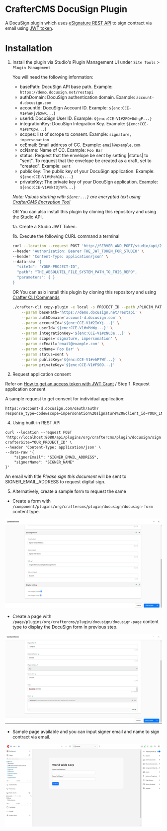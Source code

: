 # CrafterCMS DocuSign Plugin

A DocuSign plugin which uses [eSignature REST API](https://developers.docusign.com/docs/esign-rest-api/esign101/) to sign contract via email using [JWT token](https://developers.docusign.com/platform/auth/jwt/jwt-get-token/).

# Installation

1. Install the plugin via Studio's Plugin Management UI under `Site Tools` > `Plugin Management`

    You will need the following information:

    * basePath: DocuSign API base path. Example: `https://demo.docusign.net/restapi`
    * authDomain: DocuSign authentication domain. Example: `account-d.docusign.com`
    * accountId: DocuSign Account ID. Example: `${enc:CCE-V1#heFjVbXwK...}`
    * userId: DocuSign User ID. Example: `${enc:CCE-V1#2FO+0dhgP...}`
    * integrationKey: DocuSign Integration Key. Example: `${enc:CCE-V1#sYOpw...}`
    * scopes: list of scrope to consent. Example: `signature, impersonation`
    * ccEmail: Email address of CC. Example: `email@example.com`
    * ccName: Name of CC. Example: `Foo Bar`
    * status: Request that the envelope be sent by setting |status| to "sent". To request that the envelope be created as a draft, set to "created". Example: `sent`
    * publicKey: The public key of your DocuSign application. Example: `${enc:CCE-V1#tMoh1Qs...}`
    * privateKey: The private key of your DocuSign application. Example: `${enc:CCE-V1#mkt3jYPh...}`

    *Note: Values starting with `${enc:...}` are encrypted text using [CrafterCMS Encryption Tool](https://docs.craftercms.org/en/4.0/system-administrators/activities/authoring/main-menu-encryption-tool.html#encryption-tool)*

    OR You can also install this plugin by cloning this repository and using the Studio API.

    1a. Create a Studio JWT Token.

    1b. Execute the following CURL command a terminal

    ```bash
    curl --location --request POST 'http://SERVER_AND_PORT/studio/api/2/marketplace/copy' \
    --header 'Authorization: Bearer THE_JWT_TOKEN_FOR_STUDIO' \
    --header 'Content-Type: application/json' \
    --data-raw '{
      "siteId": "YOUR-PROJECT-ID",
      "path": "THE_ABSOLUTEL_FILE_SYSTEM_PATH_TO_THIS_REPO",
      "parameters": { }
    }
    ```

    OR You can aslo install this plugin by cloning this repository and using [Crafter CLI Commands](https://docs.craftercms.org/en/4.0/new-ia/reference/devcontentops-toolkit/copy-plugin.html)

    ```bash
    ./crafter-cli copy-plugin -e local -s PROJECT_ID --path /PLUGIN_PATH/docusign-plugin \
        --param basePath='https://demo.docusign.net/restapi' \
        --param authDomain='account-d.docusign.com' \
        --param accountId='${enc:CCE-V1#2IoYj...}' \
        --param userId='${enc:CCE-V1#xMoWy...}' \
        --param integrationKey='${enc:CCE-V1#zNu3e...}' \
        --param scopes='signature, impersonation' \
        --param ccEmail='email@example.com' \
        --param ccName='Foo Bar' \
        --param status=sent \
        --param publicKey='${enc:CCE-V1#ehP7Wf...}' \
        --param privateKey='${enc:CCE-V1#FS0D...}'
    ```

3. Request application consent

Refer on [How to get an access token with JWT Grant](https://developers.docusign.com/platform/auth/jwt/jwt-get-token/) / Step 1. Request application consent

A sample request to get consent for individual application:

```curl
https://account-d.docusign.com/oauth/auth?response_type=code&scope=impersonation%20signature%20&client_id=YOUR_INTEGRATION_KEY&redirect_uri=https://developers.docusign.com/platform/auth/consent
```

4. Using built-in REST API

```curl
curl --location --request POST 'http://localhost:8080/api/plugins/org/craftercms/plugin/docusign/sign.json?crafterSite=YOUR_PROJECT_ID' \
--header 'Content-Type: application/json' \
--data-raw '{
    "signerEmail": "SIGNER_EMAIL_ADDRESS",
    "signerName": "SIGNER_NAME"
}'
```

An email with title *Please sign this document* will be sent to SIGNER_EMAIL_ADDRESS to request digital sign.

5. Alternatively, create a sample form to request the same

* Create a form with `/component/plugins/org/craftercms/plugin/docusign/docusign-form` content type.

![docusign_form](/docusign_form.png)

* Create a page with `/page/plugins/org/craftercms/plugin/docusign/docusign-page` content type to display the DocuSign form in previous step.

![docusign_page](/docusign_page.png)

* Sample page available and you can input signer email and name to sign contract via email.

![sample_page](/sample_page.png)
